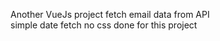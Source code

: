 Another VueJs project
 fetch email data from API    
 simple date fetch  no css done for this project              
